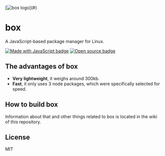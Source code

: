 [![box logo](https://i.imgur.com/yjIG9tA.png")](#)

# box
A JavaScript-based package manager for Linux.

[![Made with JavaScript badge](https://forthebadge.com/images/badges/made-with-javascript.svg)](#)
[![Open source badge](https://forthebadge.com/images/badges/open-source.svg)](#)

## The advantages of box
- **Very lightweight**, it weighs around 300kb.
- **Fast**, it only uses 3 node packages, which were specifically selected for speed.

## How to build box
Information about that and other things related to box is located in the wiki of this repository.

## License
MIT
